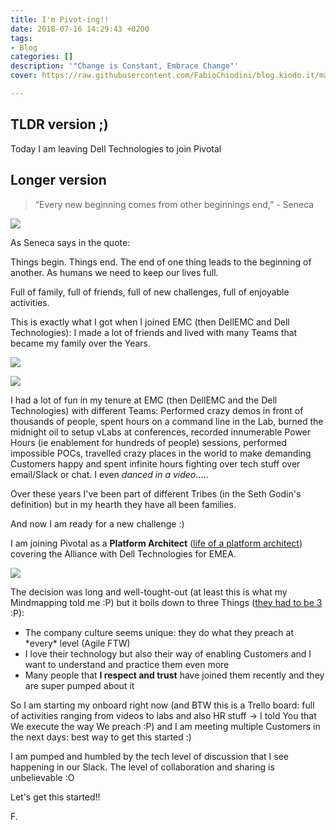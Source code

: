 ```yaml
---
title: I'm Pivot-ing!!
date: 2018-07-16 14:29:43 +0200
tags:
- Blog
categories: []
description: '"Change is Constant, Embrace Change"'
cover: https://raw.githubusercontent.com/FabioChiodini/blog.kiodo.it/master/images/Pivot.png

---
```


## TLDR version ;)

Today I am leaving Dell Technologies to join Pivotal

## Longer version

> “Every new beginning comes from other beginnings end,” - Seneca

![](/uploads/Beginning.png)

As Seneca says in the quote:

Things begin. Things end. The end of one thing leads to the beginning of another.  As humans we need to keep our lives full. 

Full of family, full of friends, full of new challenges, full of enjoyable activities.

 

This is exactly what I got when I joined EMC (then DellEMC and Dell Technologies): I made a lot of friends and lived with many Teams that became my family over the Years.

![](/uploads/vSpecialistEMEA.png) 

![](/uploads/AaronMT.png)

I had a lot of fun in my tenure at EMC (then DellEMC and the Dell Technologies) with different Teams: Performed crazy demos in front of thousands of people, spent hours on a command line in the Lab, burned the midnight oil to setup vLabs at conferences, recorded innumerable Power Hours (ie enablement for hundreds of people) sessions, performed impossible POCs, travelled crazy places in the world to make demanding Customers happy and spent infinite hours fighting over tech stuff over email/Slack or chat. I even _danced in a video_…..

Over these years I've been part of different Tribes (in the Seth Godin's definition) but in my hearth they have all been families. 

And now I am ready for a new challenge :)

I am joining Pivotal as a **Platform Architect** ([life of a platform architect](https://builttoadapt.io/a-day-in-the-life-of-a-pivotal-platform-architect-e7f823aae1bd)) covering the Alliance with Dell Technologies for EMEA.

![](/uploads/1280px-Pivotal_Software_logo.svg.png)

The decision was long and well-tought-out (at least this is what my Mindmapping told me :P) but it boils down to three Things ([they had to be 3 ](https://en.wikipedia.org/wiki/Rule_of_three_(writing)):P):

* The company culture seems unique: they do what they preach at \*every\* level (Agile FTW)
* I love their technology but also their way of enabling Customers and I want to understand and practice them even more
* Many people that **I respect and trust** have joined them recently and they are super pumped about it

So I am starting my onboard right now (and BTW this is a Trello board: full of activities ranging from videos to labs and also HR stuff -> I told You that We execute the way We preach :P) and I am meeting multiple Customers in the next days: best way to get this started :)

I am pumped and humbled by the tech level of discussion that I see happening in our Slack. The level of collaboration and sharing is unbelievable :O

Let's get this started!!

F.